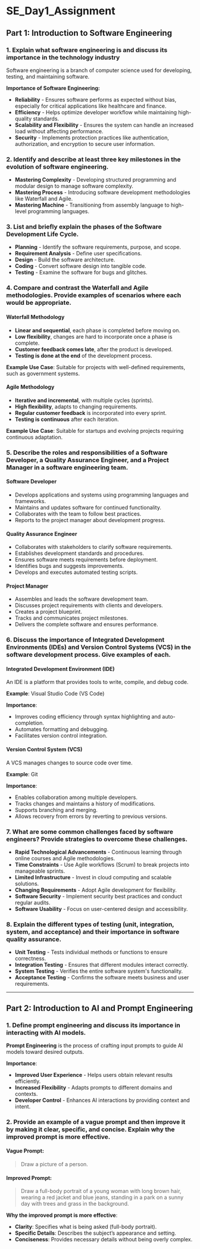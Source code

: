 # SE_Day1_Assignment

## Part 1: Introduction to Software Engineering

### 1. Explain what software engineering is and discuss its importance in the technology industry
Software engineering is a branch of computer science used for developing, testing, and maintaining software.

**Importance of Software Engineering:**
- **Reliability** - Ensures software performs as expected without bias, especially for critical applications like healthcare and finance.
- **Efficiency** - Helps optimize developer workflow while maintaining high-quality standards.
- **Scalability and Flexibility** - Ensures the system can handle an increased load without affecting performance.
- **Security** - Implements protection practices like authentication, authorization, and encryption to secure user information.

### 2. Identify and describe at least three key milestones in the evolution of software engineering.
- **Mastering Complexity** - Developing structured programming and modular design to manage software complexity.
- **Mastering Process** - Introducing software development methodologies like Waterfall and Agile.
- **Mastering Machine** - Transitioning from assembly language to high-level programming languages.

### 3. List and briefly explain the phases of the Software Development Life Cycle.
- **Planning** - Identify the software requirements, purpose, and scope.
- **Requirement Analysis** - Define user specifications.
- **Design** - Build the software architecture.
- **Coding** - Convert software design into tangible code.
- **Testing** - Examine the software for bugs and glitches.

### 4. Compare and contrast the Waterfall and Agile methodologies. Provide examples of scenarios where each would be appropriate.
#### Waterfall Methodology
- **Linear and sequential**, each phase is completed before moving on.
- **Low flexibility**, changes are hard to incorporate once a phase is complete.
- **Customer feedback comes late**, after the product is developed.
- **Testing is done at the end** of the development process.

**Example Use Case**: Suitable for projects with well-defined requirements, such as government systems.

#### Agile Methodology
- **Iterative and incremental**, with multiple cycles (sprints).
- **High flexibility**, adapts to changing requirements.
- **Regular customer feedback** is incorporated into every sprint.
- **Testing is continuous** after each iteration.

**Example Use Case**: Suitable for startups and evolving projects requiring continuous adaptation.

### 5. Describe the roles and responsibilities of a Software Developer, a Quality Assurance Engineer, and a Project Manager in a software engineering team.
#### Software Developer
- Develops applications and systems using programming languages and frameworks.
- Maintains and updates software for continued functionality.
- Collaborates with the team to follow best practices.
- Reports to the project manager about development progress.

#### Quality Assurance Engineer
- Collaborates with stakeholders to clarify software requirements.
- Establishes development standards and procedures.
- Ensures software meets requirements before deployment.
- Identifies bugs and suggests improvements.
- Develops and executes automated testing scripts.

#### Project Manager
- Assembles and leads the software development team.
- Discusses project requirements with clients and developers.
- Creates a project blueprint.
- Tracks and communicates project milestones.
- Delivers the complete software and ensures performance.

### 6. Discuss the importance of Integrated Development Environments (IDEs) and Version Control Systems (VCS) in the software development process. Give examples of each.
#### Integrated Development Environment (IDE)
An IDE is a platform that provides tools to write, compile, and debug code. 

**Example**: Visual Studio Code (VS Code)

**Importance**:
- Improves coding efficiency through syntax highlighting and auto-completion.
- Automates formatting and debugging.
- Facilitates version control integration.

#### Version Control System (VCS)
A VCS manages changes to source code over time.

**Example**: Git

**Importance**:
- Enables collaboration among multiple developers.
- Tracks changes and maintains a history of modifications.
- Supports branching and merging.
- Allows recovery from errors by reverting to previous versions.

### 7. What are some common challenges faced by software engineers? Provide strategies to overcome these challenges.
- **Rapid Technological Advancements** - Continuous learning through online courses and Agile methodologies.
- **Time Constraints** - Use Agile workflows (Scrum) to break projects into manageable sprints.
- **Limited Infrastructure** - Invest in cloud computing and scalable solutions.
- **Changing Requirements** - Adopt Agile development for flexibility.
- **Software Security** - Implement security best practices and conduct regular audits.
- **Software Usability** - Focus on user-centered design and accessibility.

### 8. Explain the different types of testing (unit, integration, system, and acceptance) and their importance in software quality assurance.
- **Unit Testing** - Tests individual methods or functions to ensure correctness.
- **Integration Testing** - Ensures that different modules interact correctly.
- **System Testing** - Verifies the entire software system's functionality.
- **Acceptance Testing** - Confirms the software meets business and user requirements.

---

## Part 2: Introduction to AI and Prompt Engineering

### 1. Define prompt engineering and discuss its importance in interacting with AI models.
**Prompt Engineering** is the process of crafting input prompts to guide AI models toward desired outputs.

**Importance**:
- **Improved User Experience** - Helps users obtain relevant results efficiently.
- **Increased Flexibility** - Adapts prompts to different domains and contexts.
- **Developer Control** - Enhances AI interactions by providing context and intent.

### 2. Provide an example of a vague prompt and then improve it by making it clear, specific, and concise. Explain why the improved prompt is more effective.

#### Vague Prompt:
> Draw a picture of a person.

#### Improved Prompt:
> Draw a full-body portrait of a young woman with long brown hair, wearing a red jacket and blue jeans, standing in a park on a sunny day with trees and grass in the background.

**Why the improved prompt is more effective**:
- **Clarity**: Specifies what is being asked (full-body portrait).
- **Specific Details**: Describes the subject’s appearance and setting.
- **Conciseness**: Provides necessary details without being overly complex.
